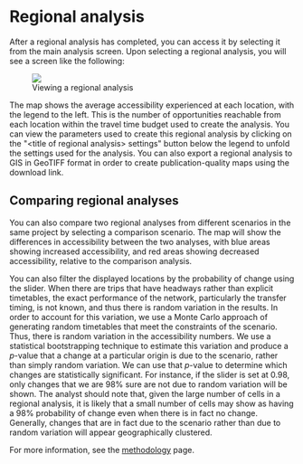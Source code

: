 # Regional analysis

After a regional analysis has completed, you can access it by selecting it from the main analysis screen.
Upon selecting a regional analysis, you will see a screen like the following:

<figure>
  <img src="../../img/regional.png" />
  <figcaption>Viewing a regional analysis</figcaption>
</figure>

The map shows the average accessibility experienced at each location, with the legend to the left.
This is the number of opportunities reachable from each location within the travel time budget
used to create the analysis. You can view the parameters used to create this regional analysis by
clicking on the "&lt;title of regional analysis&gt; settings" button below the legend to unfold the settings
used for the analysis. You can also export a regional analysis to GIS in GeoTIFF format in order to create
publication-quality maps using the download link.

## Comparing regional analyses

You can also compare two regional analyses from different scenarios in the same project by selecting
a comparison scenario. The map will show the differences in accessibility between the two analyses,
with blue areas showing increased accessibility, and red areas showing decreased accessibility,
relative to the comparison analysis.

You can also filter the displayed locations by the probability of change using the slider. When there are trips that
have headways rather than explicit timetables, the exact performance of the network, particularly the
transfer timing, is not known, and thus there is random variation in the results. In order to account for
this variation, we use a Monte Carlo approach of generating random timetables that meet the constraints
of the scenario. Thus, there is random variation in the accessibility numbers. We use a
statistical bootstrapping technique to estimate this variation and produce a _p_-value that a change
at a particular origin is due to the scenario, rather than simply random variation. We can use that _p_-value
to determine which changes are statistically significant. For instance, if
the slider is set at 0.98, only changes that we are 98% sure are not due to random variation will be shown.
The analyst should note that, given the large number of cells in a regional analysis, it is likely
that a small number of cells may show as having a 98% probability of change even when there is in fact no change.
Generally, changes that are in fact due to the scenario rather than due to random variation will appear
geographically clustered.

For more information, see the [methodology](/analysis/methodology) page.
